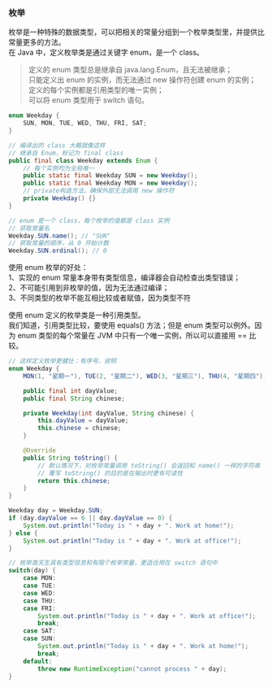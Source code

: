 
### 枚举
枚举是一种特殊的数据类型，可以把相关的常量分组到一个枚举类型里，并提供比常量更多的方法。    
在 Java 中，定义枚举类是通过关键字 enum，是一个 class。  
> 定义的 enum 类型总是继承自 java.lang.Enum，且无法被继承；  
> 只能定义出 enum 的实例，而无法通过 new 操作符创建 enum 的实例；  
> 定义的每个实例都是引用类型的唯一实例；  
> 可以将 enum 类型用于 switch 语句。  


```java
enum Weekday {
    SUN, MON, TUE, WED, THU, FRI, SAT;
}

// 编译出的 class 大概就像这样
// 继承自 Enum，标记为 final class
public final class Weekday extends Enum { 
    // 每个实例均为全局唯一
    public static final Weekday SUN = new Weekday();
    public static final Weekday MON = new Weekday();
    // private构造方法，确保外部无法调用 new 操作符
    private Weekday() {}
}

// enum 是一个 class，每个枚举的值都是 class 实例
// 获取常量名
Weekday.SUN.name(); // "SUN"
// 获取常量的顺序，从 0 开始计数
Weekday.SUN.ordinal(); // 0

```

使用 enum 枚举的好处：  
1、实现的 enum 常量本身带有类型信息，编译器会自动检查出类型错误；  
2、不可能引用到非枚举的值，因为无法通过编译；  
3、不同类型的枚举不能互相比较或者赋值，因为类型不符  

使用 enum 定义的枚举类是一种引用类型。  
我们知道，引用类型比较，要使用 equals() 方法；但是 enum 类型可以例外。因为 enum 类型的每个常量在 JVM 中只有一个唯一实例，所以可以直接用 == 比较。

```java
// 这样定义枚举更健壮：有序号、说明
enum Weekday {
    MON(1, "星期一"), TUE(2, "星期二"), WED(3, "星期三"), THU(4, "星期四"), FRI(5, "星期五"), SAT(6, "星期六"), SUN(0, "星期日");

    public final int dayValue;
    public final String chinese;

    private Weekday(int dayValue, String chinese) {
        this.dayValue = dayValue;
        this.chinese = chinese;
    }

    @Override
    public String toString() {
        // 默认情况下，对枚举常量调用 toString() 会返回和 name() 一样的字符串
        // 覆写 toString() 的目的是在输出时更有可读性
        return this.chinese;
    }
}

Weekday day = Weekday.SUN;
if (day.dayValue == 6 || day.dayValue == 0) {
    System.out.println("Today is " + day + ". Work at home!");
} else {
    System.out.println("Today is " + day + ". Work at office!");
}

// 枚举类天生具有类型信息和有限个枚举常量，更适合用在 switch 语句中
switch(day) {
    case MON:
    case TUE:
    case WED:
    case THU:
    case FRI:
        System.out.println("Today is " + day + ". Work at office!");
        break;
    case SAT:
    case SUN:
        System.out.println("Today is " + day + ". Work at home!");
        break;
    default:
        throw new RuntimeException("cannot process " + day);
}
```